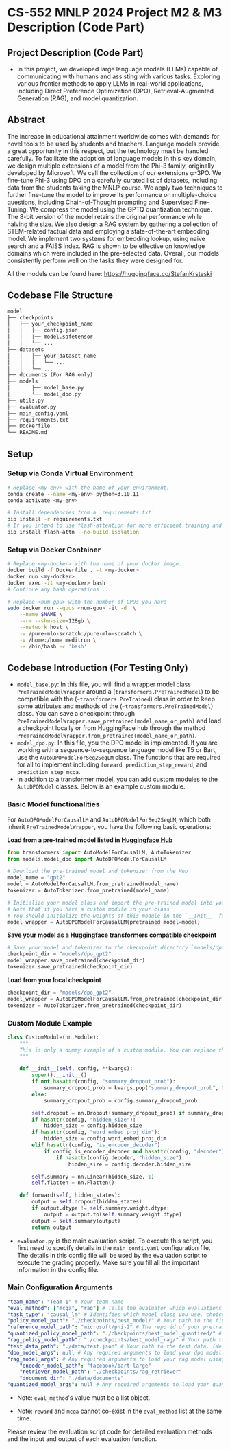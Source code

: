 # CS-552 MNLP 2024 Project M2 & M3 Description (Code Part)

## Project Description (Code Part)

- In this project, we developed large language models (LLMs) capable of communicating with humans and assisting with various tasks. Exploring various frontier methods to apply LLMs in real-world applications, including Direct Preference Optimization (DPO), Retrieval-Augmented Generation (RAG), and model quantization.

## Abstract
The increase in educational attainment worldwide comes with demands for novel tools to be used by students and teachers. Language models provide a great opportunity in this respect, but the technology must be handled carefully. To facilitate the adoption of language models in this key domain, we design multiple extensions of a model from the  Phi-3 family, originally developed by Microsoft. We call the collection of our extensions $\varphi$-3PO. We fine-tune Phi-3 using DPO on a carefully curated list of datasets, including  data from the students taking the MNLP course. We apply two techniques to further fine-tune the model to improve its performance on multiple-choice questions, including Chain-of-Thought prompting and Supervised Fine-Tuning. We compress the model using the GPTQ quantization technique. The 8-bit version of the  model retains the original performance while halving the size. We also design a RAG system by gathering a collection of STEM-related factual data and employing a state-of-the-art embedding model. We implement two systems for embedding lookup, using naive search and a FAISS index. RAG is shown to be effective on knowledge domains which were included in the pre-selected data. Overall, our models consistently perform well on the tasks they were designed for.

All the models can be found here: https://huggingface.co/StefanKrsteski

## Codebase File Structure

```txt
model
├── checkpoints
│   ├── your_checkpoint_name
│   │   ├── config.json
│   │   |── model.safetensor
│   │   └── ...
├── datasets
│   │   ├── your_dataset_name
│   │   │   └── ...
│   │   └── ...
├── documents (For RAG only)
├── models
│       ├── model_base.py
│       └── model_dpo.py
├── utils.py
├── evaluator.py
├── main_config.yaml
├── requirements.txt
├── Dockerfile
└── README.md
```

## Setup

### Setup via Conda Virtual Environment

```bash
# Replace <my-env> with the name of your environment.
conda create --name <my-env> python=3.10.11
conda activate <my-env>

# Install dependencies from a `requirements.txt`
pip install -r requirements.txt
# If you intend to use flash-attention for more efficient training and inference
pip install flash-attn --no-build-isolation
```

### Setup via Docker Container

```bash
# Replace <my-docker> with the name of your docker image.
docker build -f Dockerfile . -t <my-docker>
docker run <my-docker>
docker exec -it <my-docker> bash
# Continue any bash operations ...

# Replace <num-gpu> with the number of GPUs you have
sudo docker run --gpus <num-gpu> -it -d  \
    --name $NAME \
    --rm --shm-size=128gb \
    --network host \
    -v /pure-mlo-scratch:/pure-mlo-scratch \
    -v /home:/home meditron \
    -- /bin/bash -c 'bash'
```

## Codebase Introduction (For Testing Only)

- `model_base.py`: In this file, you will find a wrapper model class `PreTrainedModelWrapper` around a (`transformers.PreTrainedModel`) to be compatible with the (`~transformers.PreTrained`) class in order to keep some attributes and methods of the (`~transformers.PreTrainedModel`) class. You can save a checkpoint through `PreTrainedModelWrapper.save_pretrained(model_name_or_path)` and load a checkpoint locally or from HuggingFace hub through the method `PreTrainedModelWrapper.from_pretrained(model_name_or_path)`.
- `model_dpo.py`: In this file, you the DPO model is implemented. If you are working with a sequence-to-sequence language model like T5 or Bart, use the `AutoDPOModelForSeq2SeqLM` class. The functions that are required for all to implement including `forward`, `prediction_step_reward`, and `prediction_step_mcqa`.
- In addition to a transformer model, you can add custom modules to the `AutoDPOModel` classes. Below is an example custom module. 

### Basic Model functionalities

For `AutoDPOModelForCausalLM` and `AutoDPOModelForSeq2SeqLM`, which both inherit `PreTrainedModelWrapper`, you have the following basic operations:

**Load from a pre-trained model listed in [Huggingface Hub](https://huggingface.co/models)**

```python
from transformers import AutoModelForCausalLM, AutoTokenizer
from models.model_dpo import AutoDPOModelForCausalLM

# Download the pre-trained model and tokenizer from the Hub
model_name = "gpt2"
model = AutoModelForCausalLM.from_pretrained(model_name)
tokenizer = AutoTokenizer.from_pretrained(model_name)

# Initialize your model class and import the pre-trained model into your class
# Note that if you have a custom module in your class
# You should initialize the weights of this module in the `__init__` function
model_wrapper = AutoDPOModelForCausalLM(pretrained_model=model)
```

**Save your model as a Huggingface transformers compatible checkpoint**

```python
# Save your model and tokenizer to the checkpoint directory `models/dpo_gpt2`
checkpoint_dir = "models/dpo_gpt2"
model_wrapper.save_pretrained(checkpoint_dir)
tokenizer.save_pretrained(checkpoint_dir)
```

**Load from your local checkpoint**

```python
checkpoint_dir = "models/dpo_gpt2"
model_wrapper = AutoDPOModelForCausalLM.from_pretrained(checkpoint_dir)
tokenizer = AutoTokenizer.from_pretrained(checkpoint_dir)
```

### Custom Module Example

```python
class CustomModule(nn.Module):
    """
    This is only a dummy example of a custom module. You can replace this with your own custom module.
    """

    def __init__(self, config, **kwargs):
        super().__init__()
        if not hasattr(config, "summary_dropout_prob"):
            summary_dropout_prob = kwargs.pop("summary_dropout_prob", 0.1)
        else:
            summary_dropout_prob = config.summary_dropout_prob

        self.dropout = nn.Dropout(summary_dropout_prob) if summary_dropout_prob else nn.Identity()
        if hasattr(config, "hidden_size"):
            hidden_size = config.hidden_size
        if hasattr(config, "word_embed_proj_dim"):
            hidden_size = config.word_embed_proj_dim
        elif hasattr(config, "is_encoder_decoder"):
            if config.is_encoder_decoder and hasattr(config, "decoder"):
                if hasattr(config.decoder, "hidden_size"):
                    hidden_size = config.decoder.hidden_size

        self.summary = nn.Linear(hidden_size, 1)
        self.flatten = nn.Flatten()

    def forward(self, hidden_states):
        output = self.dropout(hidden_states)
        if output.dtype != self.summary.weight.dtype:
            output = output.to(self.summary.weight.dtype)
        output = self.summary(output)
        return output
```

- `evaluator.py` is the main evaluation script. To execute this script, you first need to specify details in the `main_confi.yaml` configuration file. The details in this config file will be used by the evaluation script to execute the grading properly. Make sure you fill all the important information in the config file.

### Main Configuration Arguments

```yaml
"team_name": "Team 1" # Your team name
"eval_method": ["mcqa", "rag"] # Tells the evaluator which evaluations need to be executed. choices = [mcqa, reward, rag, quantiz]
"task_type": "causal_lm" # Identifies which model class you use. choices = [causal_lm, seq2seq]
"policy_model_path": "./checkpoints/best_model/" # Your path to the final checkpoint
"reference_model_path": "microsoft/phi-2" # The repo id of your pretrained DPO reference model
"quantized_policy_model_path": "./checkpoints/best_model_quantized/" # Your path to the final quantized checkpoint
"rag_policy_model_path": "./checkpoints/best_model_rag/" # Your path to the final RAG checkpoints
"test_data_path": "./data/test.json" # Your path to the test data. (We will replace it with the official test sets when grading)
"dpo_model_args": null # Any required arguments to load your dpo model using "from_pretrained"
"rag_model_args": # Any required arguments to load your rag model using "from_pretrained" For example:
    "encoder_model_path": "facebook/bart-large"
    "retriever_model_path": "./checkpoints/rag_retriever"
    "document_dir": "./data/documents"
"quantized_model_args": null # Any required arguments to load your quantized model using "from_pretrained"
```

- Note: `eval_method`'s value must be a list object.

- Note: `reward` and `mcqa` cannot co-exist in the `eval_method` list at the same time.

Please review the evaluation script code for detailed evaluation methods and the input and output of each evaluation function.
